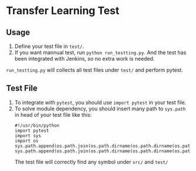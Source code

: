 # Transfer Learning Test

## Usage

1. Define your test file in `test/`.
2. If you want mannual test, run `python run_testting.py`. And the test has been integrated with Jenkins, so no extra work is needed.  

`run_testting.py` will collects all test files under `test/` and perform pytest.

## Test File

1. To integrate with `pytest`, you should use `import pytest`  in your test file.
2. To solve module dependency, you should insert many path to `sys.path` in head of your test file like this:
   ```commandline
   #!/usr/bin/python
   import pytest
   import sys
   import os
   sys.path.append(os.path.join(os.path.dirname(os.path.dirname(os.path.realpath(__file__))),"src"))
   sys.path.append(os.path.join(os.path.dirname(os.path.dirname(os.path.realpath(__file__))),"test"))
   ```
   The test file will correctly find any symbol under `src/` and `test/`


